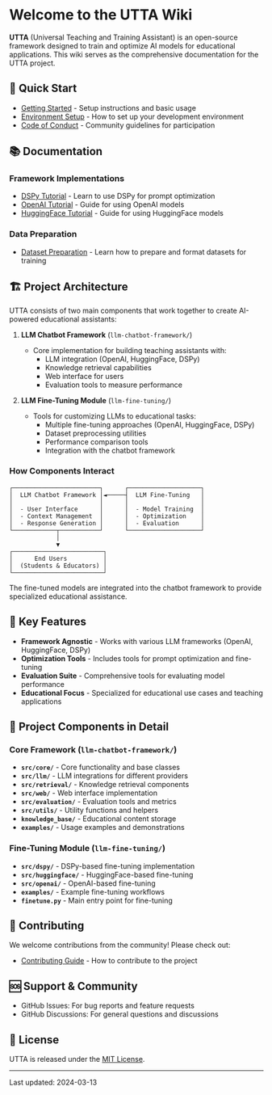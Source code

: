# Welcome to the UTTA Wiki

**UTTA** (Universal Teaching and Training Assistant) is an open-source framework designed to train and optimize AI models for educational applications. This wiki serves as the comprehensive documentation for the UTTA project.

## 🚀 Quick Start

* [Getting Started](Getting-Started) - Setup instructions and basic usage
* [Environment Setup](Environment-Setup) - How to set up your development environment
* [Code of Conduct](Code-of-Conduct) - Community guidelines for participation

## 📚 Documentation

### Framework Implementations

* [DSPy Tutorial](DSPy-Tutorial) - Learn to use DSPy for prompt optimization
* [OpenAI Tutorial](OpenAI-Tutorial) - Guide for using OpenAI models
* [HuggingFace Tutorial](HuggingFace-Tutorial) - Guide for using HuggingFace models

### Data Preparation

* [Dataset Preparation](Dataset-Preparation) - Learn how to prepare and format datasets for training

## 🏗️ Project Architecture

UTTA consists of two main components that work together to create AI-powered educational assistants:

1. **LLM Chatbot Framework** (`llm-chatbot-framework/`)
   * Core implementation for building teaching assistants with:
     * LLM integration (OpenAI, HuggingFace, DSPy)
     * Knowledge retrieval capabilities
     * Web interface for users
     * Evaluation tools to measure performance

2. **LLM Fine-Tuning Module** (`llm-fine-tuning/`)
   * Tools for customizing LLMs to educational tasks:
     * Multiple fine-tuning approaches (OpenAI, HuggingFace, DSPy)
     * Dataset preprocessing utilities
     * Performance comparison tools
     * Integration with the chatbot framework

### How Components Interact

```
┌────────────────────────┐      ┌────────────────────┐
│  LLM Chatbot Framework │◄─────┤  LLM Fine-Tuning   │
│                        │      │                    │
│  - User Interface      │      │  - Model Training  │
│  - Context Management  │      │  - Optimization    │
│  - Response Generation │      │  - Evaluation      │
└────────────┬───────────┘      └────────────────────┘
             │
             ▼
┌─────────────────────────┐
│      End Users          │
│  (Students & Educators) │
└─────────────────────────┘
```

The fine-tuned models are integrated into the chatbot framework to provide specialized educational assistance.

## 🔑 Key Features

* **Framework Agnostic** - Works with various LLM frameworks (OpenAI, HuggingFace, DSPy)
* **Optimization Tools** - Includes tools for prompt optimization and fine-tuning
* **Evaluation Suite** - Comprehensive tools for evaluating model performance
* **Educational Focus** - Specialized for educational use cases and teaching applications

## 🧩 Project Components in Detail

### Core Framework (`llm-chatbot-framework/`)

* **`src/core/`** - Core functionality and base classes
* **`src/llm/`** - LLM integrations for different providers
* **`src/retrieval/`** - Knowledge retrieval components
* **`src/web/`** - Web interface implementation
* **`src/evaluation/`** - Evaluation tools and metrics
* **`src/utils/`** - Utility functions and helpers
* **`knowledge_base/`** - Educational content storage
* **`examples/`** - Usage examples and demonstrations

### Fine-Tuning Module (`llm-fine-tuning/`)

* **`src/dspy/`** - DSPy-based fine-tuning implementation
* **`src/huggingface/`** - HuggingFace-based fine-tuning
* **`src/openai/`** - OpenAI-based fine-tuning
* **`examples/`** - Example fine-tuning workflows
* **`finetune.py`** - Main entry point for fine-tuning

## 🤝 Contributing

We welcome contributions from the community! Please check out:

* [Contributing Guide](Contributing) - How to contribute to the project

## 🆘 Support & Community

* GitHub Issues: For bug reports and feature requests
* GitHub Discussions: For general questions and discussions

## 📄 License

UTTA is released under the [MIT License](https://github.com/UVU-AI-Innovate/UTTA/blob/main/LICENSE).

---

Last updated: 2024-03-13 